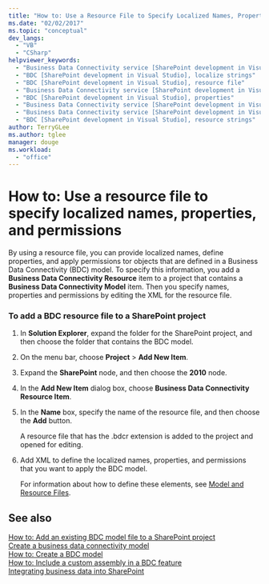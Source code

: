 ```yaml
---
title: "How to: Use a Resource File to Specify Localized Names, Properties, and Permissions | Microsoft Docs"
ms.date: "02/02/2017"
ms.topic: "conceptual"
dev_langs: 
  - "VB"
  - "CSharp"
helpviewer_keywords: 
  - "Business Data Connectivity service [SharePoint development in Visual Studio], localize strings"
  - "BDC [SharePoint development in Visual Studio], localize strings"
  - "BDC [SharePoint development in Visual Studio], resource file"
  - "Business Data Connectivity service [SharePoint development in Visual Studio], resource strings"
  - "BDC [SharePoint development in Visual Studio], properties"
  - "Business Data Connectivity service [SharePoint development in Visual Studio], properties"
  - "Business Data Connectivity service [SharePoint development in Visual Studio], resource file"
  - "BDC [SharePoint development in Visual Studio], resource strings"
author: TerryGLee
ms.author: tglee
manager: douge
ms.workload: 
  - "office"
---
```

# How to: Use a resource file to specify localized names, properties, and permissions
  By using a resource file, you can provide localized names, define properties, and apply permissions tor objects that are defined in a Business Data Connectivity (BDC) model. To specify this information, you add a **Business Data Connectivity Resource** item to a project that contains a **Business Data Connectivity Model** item. Then you specify names, properties and permissions by editing the XML for the resource file.  
  
### To add a BDC resource file to a SharePoint project  
  
1.  In **Solution Explorer**, expand the folder for the SharePoint project, and then choose the folder that contains the BDC model.  
  
2.  On the menu bar, choose **Project** > **Add New Item**.  
  
3.  Expand the **SharePoint** node, and then choose the **2010** node.  
  
4.  In the **Add New Item** dialog box, choose **Business Data Connectivity Resource Item**.  
  
5.  In the **Name** box, specify the name of the resource file, and then choose the **Add** button.  
  
     A resource file that has the .bdcr extension is added to the project and opened for editing.  
  
6.  Add XML to define the localized names, properties, and permissions that you want to apply the BDC model.  
  
     For information about how to define these elements, see [Model and Resource Files](http://go.microsoft.com/fwlink/?LinkID=169283).  
  
## See also
 [How to: Add an existing BDC model file to a SharePoint project](../sharepoint/how-to-add-an-existing-bdc-model-file-to-a-sharepoint-project.md)   
 [Create a business data connectivity model](../sharepoint/creating-a-business-data-connectivity-model.md)   
 [How to: Create a BDC model](../sharepoint/how-to-create-a-bdc-model.md)   
 [How to: Include a custom assembly in a BDC feature](../sharepoint/how-to-include-a-custom-assembly-in-a-bdc-feature.md)   
 [Integrating business data into SharePoint](../sharepoint/integrating-business-data-into-sharepoint.md)  
